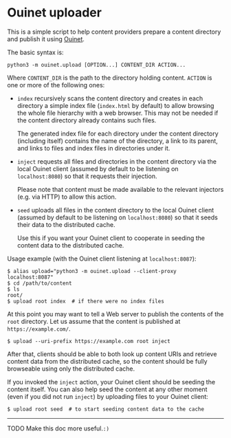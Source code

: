 # Ouinet uploader

This is a simple script to help content providers prepare a content directory
and publish it using [Ouinet](https://github.com/equalitie/ouinet).

The basic syntax is:

    python3 -m ouinet.upload [OPTION...] CONTENT_DIR ACTION...

Where ``CONTENT_DIR`` is the path to the directory holding content.
``ACTION`` is one or more of the following ones:

  - ``index`` recursively scans the content directory and creates in each
    directory a simple index file (``index.html`` by default) to allow
    browsing the whole file hierarchy with a web browser.  This may not be
    needed if the content directory already contains such files.

    The generated index file for each directory under the content directory
    (including itself) contains the name of the directory, a link to its
    parent, and links to files and index files in directories under it.

  - ``inject`` requests all files and directories in the content directory via
    the local Ouinet client (assumed by default to be listening on
    ``localhost:8080``) so that it requests their injection.

    Please note that content must be made available to the relevant injectors
    (e.g. via HTTP) to allow this action.

  - ``seed`` uploads all files in the content directory to the local Ouinet
    client (assumed by default to be listening on ``localhost:8080``) so that
    it seeds their data to the distributed cache.

    Use this if you want your Ouinet client to cooperate in seeding the
    content data to the distributed cache.

Usage example (with the Ouinet client listening at ``localhost:8087``):

    $ alias upload="python3 -m ouinet.upload --client-proxy localhost:8087"
    $ cd /path/to/content
    $ ls
    root/
    $ upload root index  # if there were no index files

At this point you may want to tell a Web server to publish the contents of the
``root`` directory.  Let us assume that the content is published at
``https://example.com/``.

    $ upload --uri-prefix https://example.com root inject

After that, clients should be able to both look up content URIs and retrieve
content data from the distributed cache, so the content should be fully
browseable using only the distributed cache.

If you invoked the ``inject`` action, your Ouinet client should be seeding the
content itself.  You can also help seed the content at any other moment (even
if you did not run ``inject``) by uploading files to your Ouinet client:

    $ upload root seed  # to start seeding content data to the cache

--------

TODO Make this doc more useful.`:)`
